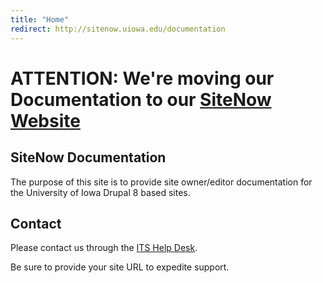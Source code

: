 ```yaml
---
title: "Home"
redirect: http://sitenow.uiowa.edu/documentation
---
```

# ATTENTION: We're moving our Documentation to our [SiteNow Website](http://sitenow.uiowa.edu/documentation)

## SiteNow Documentation

The purpose of this site is to provide site owner/editor documentation for the University of Iowa Drupal 8 based sites.

## Contact

Please contact us through the [ITS Help Desk](https://its.uiowa.edu/contact).

Be sure to provide your site URL to expedite support.
